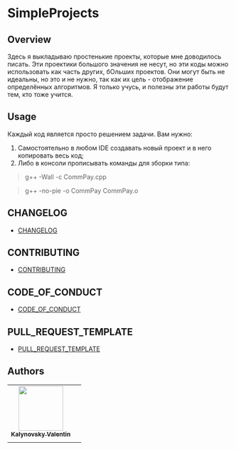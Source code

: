 <!--
[![template](https://img.shields.io/badge/Repository-template-darkred)](https://github.com/Nakama3942/template_rep)
[![GitHub license](https://img.shields.io/github/license/Nakama3942/template_rep?color=darkorange&style=flat-square)](https://github.com/Nakama3942/template_rep/blob/main/LICENSE)
-->

# SimpleProjects
## Overview
Здесь я выкладываю простенькие проекты, которые мне доводилось писать. Эти проектики большого значения не несут, но эти коды можно использовать как часть других, бОльших проектов. Они могут быть не идеальны, но это и не нужно, так как их цель - отображение определённых алгоритмов. Я только учусь, и полезны эти работы будут тем, кто тоже учится.

## Usage
Каждый код является просто решением задачи. Вам нужно:
1. Самостоятельно в любом IDE создавать новый проект и в него копировать весь код;
2. Либо в консоли прописывать команды для зборки типа:

>g++ -Wall -c CommPay.cpp

>g++ -no-pie -o CommPay CommPay.o

## CHANGELOG
- [CHANGELOG](https://github.com/Nakama3942/SimpleProjects/blob/main/CHANGELOG.md)

## CONTRIBUTING
- [CONTRIBUTING](https://github.com/Nakama3942/SimpleProjects/blob/main/CONTRIBUTING.md)

## CODE_OF_CONDUCT
- [CODE_OF_CONDUCT](https://github.com/Nakama3942/SimpleProjects/blob/main/CODE_OF_CONDUCT.md)

## PULL_REQUEST_TEMPLATE
- [PULL_REQUEST_TEMPLATE](https://github.com/Nakama3942/SimpleProjects/blob/main/.github/PULL_REQUEST_TEMPLATE.md)

## Authors
<table>
    <tr>
        <td align="center"><a href="https://github.com/Nakama3942"><img src="https://avatars.githubusercontent.com/u/73797846?s=400&u=a9b7688ac521d739825d7003a5bd599aab74cb76&v=4" width="100px;" alt=""/><br /><sub><b>Kalynovsky Valentin</b></sub></a></td>
        <td></td>
    </tr>
    <tr>
        <td></td>
        <td></td>
    </tr>
</table>
